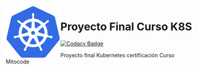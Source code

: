 <img src="./k8s-logo.svg" align="left" width="144px" alt="kubernetes-logo">

# Proyecto Final Curso K8S

[![Codacy Badge](https://api.codacy.com/project/badge/Grade/49b9d5b68f23424a9e7f271bfb484233)](https://app.codacy.com/gh/Pr1m4ryDev/k8s-app-devs?utm_source=github.com&utm_medium=referral&utm_content=Pr1m4ryDev/k8s-app-devs&utm_campaign=Badge_Grade)

Proyecto final Kubernetes certificación Curso Mitocode

<div align="center"></div>
